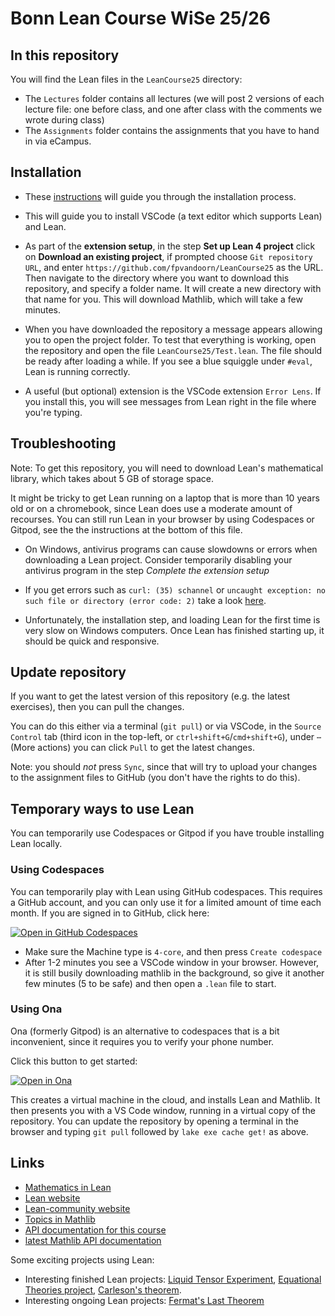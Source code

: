 # Bonn Lean Course WiSe 25/26

## In this repository

You will find the Lean files in the `LeanCourse25` directory:
* The `Lectures` folder contains all lectures (we will post 2 versions of each lecture file: one before class, and one after class with the comments we wrote during class)
* The `Assignments` folder contains the assignments that you have to hand in via eCampus.
<!-- * The `MIL` folder contains the exercises from the book Mathematics in Lean. You can find the textbook online here:
[Mathematics in Lean](https://leanprover-community.github.io/mathematics_in_lean/)
(or as a
[pdf document](https://leanprover-community.github.io/mathematics_in_lean/mathematics_in_lean.pdf)). -->

## Installation

* These [instructions](https://docs.lean-lang.org/lean4/doc/quickstart.html) will guide you through the installation process.

* This will guide you to install VSCode (a text editor which supports Lean) and Lean.

* As part of the **extension setup**, in the step **Set up Lean 4 project** click on **Download an existing project**, if prompted choose `Git repository URL`, and enter `https://github.com/fpvandoorn/LeanCourse25` as the URL. Then navigate to the directory where you want to download this repository, and specify a folder name. It will create a new directory with that name for you. This will download Mathlib, which will take a few minutes.

* When you have downloaded the repository a message appears allowing you to open the project folder.
To test that everything is working, open the repository and open the file `LeanCourse25/Test.lean`.
The file should be ready after loading a while. If you see a blue squiggle under `#eval`, Lean is running correctly.

* A useful (but optional) extension is the VSCode extension `Error Lens`. If you install this, you will see messages from Lean right in the file where you're typing.

## Troubleshooting

Note: To get this repository, you will need to download Lean's mathematical library, which takes about 5 GB of storage space.

It might be tricky to get Lean running on a laptop that is more than 10 years old or on a chromebook, since Lean does use a moderate amount of recourses.
You can still run Lean in your browser by using Codespaces or Gitpod, see the the instructions at the bottom of this file.

* On Windows, antivirus programs can cause slowdowns or errors when downloading a Lean project. Consider temporarily disabling your antivirus program in the step *Complete the extension setup*

* If you get errors such as `curl: (35) schannel` or `uncaught exception: no such file or directory (error code: 2)` take a look [here](https://leanprover-community.github.io/install/project.html#troubleshooting).

* Unfortunately, the installation step, and loading Lean for the first time is very slow on Windows computers. Once Lean has finished starting up, it should be quick and responsive.

## Update repository

If you want to get the latest version of this repository (e.g. the latest exercises), then you can pull the changes.

You can do this either via a terminal (`git pull`)
or via VSCode, in the `Source Control` tab (third icon in the top-left, or `ctrl+shift+G`/`cmd+shift+G`),
under `⋯` (More actions) you can click `Pull` to get the latest changes.

Note: you should *not* press `Sync`, since that will try to upload your changes to the assignment files to GitHub (you don't have the rights to do this).

<!-- We might at some point update the version of Lean for the repository (we will tell you when this happens). In that case, after running `git pull` you have to get the new Mathlib cache. In this case, *do not* restart a Lean file (which will prompt Lean to rebuild Mathlib on your laptop).
Instead press `∀ > Project Actions... > Fetch Mathlib Build Cache` and wait for the cache to download.
After it has finished, you might have to restart the Lean file, and then Lean should be compiling your file in less than a minute. -->

<!-- If this fails, try the following steps:
* Close VSCode (if it is open)
* In your terminal, in the `LeanCourse25` folder, run `lake exe cache get!` (or `~/.elan/bin/lake exe cache get!` if `lake` cannot be found).
* Wait until the command finishes with downloading and decompressing. If you get an error, run it again.
* Now you can reopen VSCode and restart the file (if prompted). -->

## Temporary ways to use Lean

You can temporarily use Codespaces or Gitpod if you have trouble installing Lean locally.

### Using Codespaces

You can temporarily play with Lean using GitHub codespaces. This requires a GitHub account, and you can only use it for a limited amount of time each month. If you are signed in to GitHub, click here:

<a href='https://codespaces.new/fpvandoorn/LeanCourse25' target="_blank" rel="noreferrer noopener"><img src='https://github.com/codespaces/badge.svg' alt='Open in GitHub Codespaces' style='max-width: 100%;'></a>

* Make sure the Machine type is `4-core`, and then press `Create codespace`
* After 1-2 minutes you see a VSCode window in your browser. However, it is still busily downloading mathlib in the background, so give it another few minutes (5 to be safe) and then open a `.lean` file to start.

### Using Ona

Ona (formerly Gitpod) is an alternative to codespaces that is a bit inconvenient, since it requires you to verify your phone number.

Click this button to get started:

[![Open in Ona](https://gitpod.io/button/open-in-gitpod.svg)](https://gitpod.io/#https://github.com/fpvandoorn/LeanCourse25)

This creates a virtual machine in the cloud,
and installs Lean and Mathlib.
It then presents you with a VS Code window, running in a virtual
copy of the repository.
You can update the repository by opening a terminal in the browser
and typing `git pull` followed by `lake exe cache get!` as above.

<!-- Ona gives you 50 free hours every month.
When you are done working, choose `Stop workspace` from the menu on the left.
The workspace should also stop automatically
30 minutes after the last interaction or 3 minutes after closing the tab. -->

<!-- To restart a previous workspace, go to [https://gitpod.io/workspaces/](https://gitpod.io/workspaces/). -->


## Links

* [Mathematics in Lean](https://leanprover-community.github.io/mathematics_in_lean/)
* [Lean website](https://www.lean-lang.org/)
* [Lean-community website](https://leanprover-community.github.io/)
* [Topics in Mathlib](https://leanprover-community.github.io/mathlib-overview.html)
* [API documentation for this course](https://florisvandoorn.com/LeanCourse25/docs/)
* [latest Mathlib API documentation](https://leanprover-community.github.io/mathlib4_docs/)

Some exciting projects using Lean:

* Interesting finished Lean projects: [Liquid Tensor Experiment](https://github.com/leanprover-community/lean-liquid), [Equational Theories project](https://teorth.github.io/equational_theories/), [Carleson's theorem](https://florisvandoorn.com/carleson/).
* Interesting ongoing Lean projects: [Fermat's Last Theorem](https://imperialcollegelondon.github.io/FLT/)
